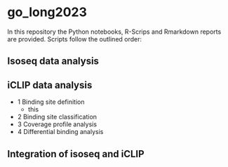 # go_long2023

In this repository the Python notebooks, R-Scrips and Rmarkdown reports are provided. Scripts follow the outlined order:

## Isoseq data analysis


## iCLIP data analysis

* 1 Binding site definition
  * this
* 2 Binding site classification
* 3 Coverage profile analysis
* 4 Differential binding analysis


## Integration of isoseq and iCLIP


